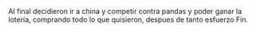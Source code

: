 Al final decidieron ir a china y competir contra pandas y poder ganar la loteria, comprando todo lo que quisieron, despues de tanto esfuerzo Fin.